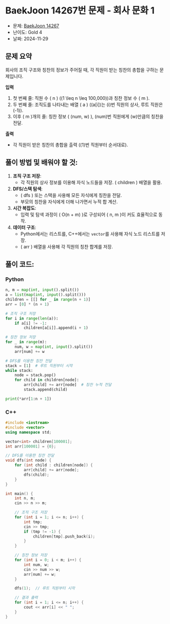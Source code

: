# BaekJoon 14267번 문제 - 회사 문화 1

* 문제: [BaekJoon 14267](https://www.acmicpc.net/problem/14267)  
* 난이도: Gold 4  
* 날짜: 2024-11-29  

## 문제 요약

회사의 조직 구조와 칭찬의 정보가 주어질 때, 각 직원이 받는 칭찬의 총합을 구하는 문제입니다.  

**입력**  
1. 첫 번째 줄: 직원 수 \( n \) (\(1 \leq n \leq 100,000\))과 칭찬 정보 수 \( m \).  
2. 두 번째 줄: 조직도를 나타내는 배열 \( a \) (\(a[i]\)는 \(i\)번 직원의 상사, 루트 직원은 \(-1\)).  
3. 이후 \( m \)개의 줄: 칭찬 정보 \( (num, w) \), \(num\)번 직원에게 \(w\)만큼의 칭찬을 전달.  

**출력**  
- 각 직원이 받은 칭찬의 총합을 출력 (\(1\)번 직원부터 순서대로).  

## 풀이 방법 및 배워야 할 것:

1. **조직 구조 저장**:
   - 각 직원의 상사 정보를 이용해 자식 노드들을 저장. \( children \) 배열을 활용.
2. **DFS/스택 탐색**:
   - \( dfs \) 또는 스택을 사용해 모든 자식에게 칭찬을 전달.
   - 부모의 칭찬을 자식에게 더해 나가면서 누적 합 계산.
3. **시간 복잡도**:
   - 입력 및 탐색 과정이 \( O(n + m) \)로 구성되어 \( n, m \)이 커도 효율적으로 동작.
4. **데이터 구조**:
   - Python에서는 리스트를, C++에서는 `vector`를 사용해 자식 노드 리스트를 저장.
   - \( arr \) 배열을 사용해 각 직원의 칭찬 합계를 저장.

## 풀이 코드:

### Python
```python
n, m = map(int, input().split())
a = list(map(int, input().split()))
children = [[] for _ in range(n + 1)]
arr = [0] * (n + 1)

# 조직 구조 저장
for i in range(len(a)):
    if a[i] != -1:
        children[a[i]].append(i + 1)

# 칭찬 정보 저장
for _ in range(m):
    num, w = map(int, input().split())
    arr[num] += w

# DFS를 이용한 칭찬 전달
stack = [1]  # 루트 직원부터 시작
while stack:
    node = stack.pop()
    for child in children[node]:
        arr[child] += arr[node]  # 칭찬 누적 전달
        stack.append(child)

print(*arr[1:n + 1])
```

### C++
```cpp
#include <iostream>
#include <vector>
using namespace std;

vector<int> children[100001];
int arr[100001] = {0};

// DFS를 이용한 칭찬 전달
void dfs(int node) {
    for (int child : children[node]) {
        arr[child] += arr[node];
        dfs(child);
    }
}

int main() {
    int n, m;
    cin >> n >> m;

    // 조직 구조 저장
    for (int i = 1; i <= n; i++) {
        int tmp;
        cin >> tmp;
        if (tmp != -1) {
            children[tmp].push_back(i);
        }
    }

    // 칭찬 정보 저장
    for (int i = 0; i < m; i++) {
        int num, w;
        cin >> num >> w;
        arr[num] += w;
    }

    dfs(1);  // 루트 직원부터 시작

    // 결과 출력
    for (int i = 1; i <= n; i++) {
        cout << arr[i] << " ";
    }
}
```